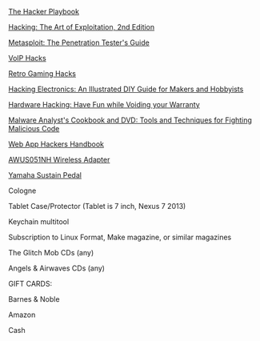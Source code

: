 [The Hacker Playbook](http://www.amazon.com/Hacker-Playbook-Practical-Penetration-Testing-ebook/dp/B00J5S9OPU/)

[Hacking: The Art of Exploitation, 2nd Edition](http://www.amazon.com/Hacking-Art-Exploitation-Jon-Erickson/dp/1593271441/)

[Metasploit: The Penetration Tester's Guide](http://www.amazon.com/Metasploit-Penetration-Testers-David-Kennedy-ebook/dp/B005EI84KQ/)

[VoIP Hacks](http://www.amazon.com/VoIP-Hacks-Tools-Internet-Telephony-ebook/dp/B002SR2QJG/)

[Retro Gaming Hacks](http://www.amazon.com/Retro-Gaming-Hacks-Playing-Classics-ebook/dp/B004LRPB84/)

[Hacking Electronics: An Illustrated DIY Guide for Makers and Hobbyists](http://www.amazon.com/Hacking-Electronics-Illustrated-Makers-Hobbyists-ebook/dp/B00BPO76XE/)

[Hardware Hacking: Have Fun while Voiding your Warranty](http://www.amazon.com/Hardware-Hacking-while-Voiding-Warranty-ebook/dp/B001UN2WDY/)

[Malware Analyst's Cookbook and DVD: Tools and Techniques for Fighting Malicious Code](http://www.amazon.com/Malware-Analysts-Cookbook-DVD-Techniques/dp/0470613033/)

[Web App Hackers Handbook](http://www.amazon.com/Web-Application-Hackers-Handbook-Exploiting/dp/1118026470/)

[AWUS051NH Wireless Adapter](http://www.amazon.com/Alfa-AWUS051NH-802-11a-Wireless-9dBi/dp/B003YH1X48)

[Yamaha Sustain Pedal](http://www.amazon.com/Yamaha-FC4-Piano-Style-Sustain/dp/B0002F52EW/)

Cologne

Tablet Case/Protector (Tablet is 7 inch, Nexus 7 2013)

Keychain multitool

Subscription to Linux Format, Make magazine, or similar magazines

The Glitch Mob CDs (any)

Angels & Airwaves CDs (any)

GIFT CARDS:

Barnes & Noble

Amazon

Cash
